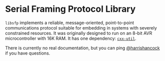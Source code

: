# Serial Framing Protocol Library

`libsfp` implements a reliable, message-oriented, point-to-point communications protocol suitable
for embedding in systems with severely constrained resources. It was originally designed to run on
an 8-bit AVR microcontroller with 16K RAM. It has one dependency:
[`cxx-util`](https://github.com/BaroboRobotics/cxx-util).

There is currently no real documentation, but you can ping
[@harrishancock](https://github.com/harrishancock) if you have questions.
